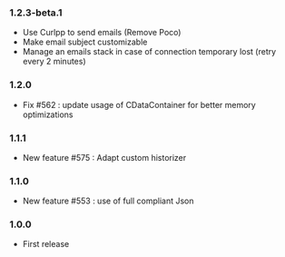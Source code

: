 ### 1.2.3-beta.1
* Use Curlpp to send emails (Remove Poco)
* Make email subject customizable
* Manage an emails stack in case of connection temporary lost (retry every 2 minutes)

### 1.2.0
* Fix #562  : update usage of CDataContainer for better memory optimizations

### 1.1.1
* New feature #575 : Adapt custom historizer

### 1.1.0
* New feature #553 : use of full compliant Json

### 1.0.0
* First release
